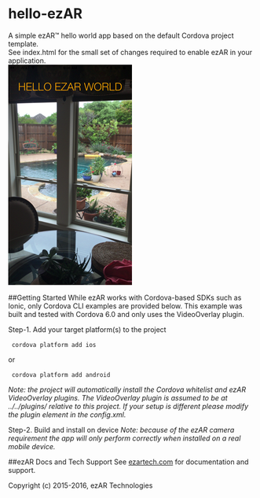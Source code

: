 # hello-ezAR
A simple ezAR&trade; hello world app based on the default Cordova project template.  
See index.html for the small set of changes required to enable ezAR in your application.  
![logo](screenshot.png)  


##Getting Started
While ezAR works with Cordova-based SDKs such as Ionic, only Cordova CLI examples are provided below. 
This example was built and tested with Cordova 6.0 and only uses the VideoOverlay plugin.

     
Step-1.  Add your target platform(s) to the project

     cordova platform add ios
    
or

     cordova platform add android


*Note: the project will automatically install the Cordova whitelist and ezAR 
VideoOverlay plugins. The VideoOverlay plugin is assumed to be at 
../../plugins/ relative to this project. If your setup is different please 
modify the plugin element in the config.xml.* 

Step-2.  Build and install on device
*Note: because of the ezAR camera requirement the app will only perform 
correctly when installed on a real mobile device.*


##ezAR Docs and Tech Support
See [ezartech.com](http://ezartech.com) for documentation and support.


Copyright (c) 2015-2016, ezAR Technologies
